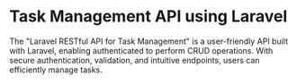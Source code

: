 # Task Management API using Laravel  
The "Laravel RESTful API for Task Management" is a user-friendly API built with Laravel, enabling authenticated to perform  CRUD operations. With secure authentication, validation, and intuitive endpoints, users can efficiently manage tasks. 
